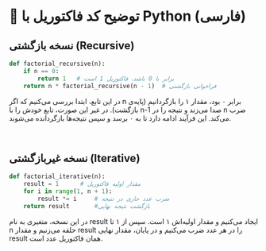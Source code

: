 # 🧠 توضیح کد فاکتوریل با Python (فارسی)

## نسخه بازگشتی (Recursive)
```python
def factorial_recursive(n):
    if n == 0:
        return 1   # برابر با 0 باشد، فاکتوریل 1 است
    return n * factorial_recursive(n - 1)  # فراخوانی بازگشتی
```

در این تابع، ابتدا بررسی می‌کنیم که اگر n برابر ۰ بود، مقدار ۱ را بازگردانیم (پایه‌ی بازگشت).
در غیر این صورت، تابع خودش را با n-1 صدا می‌زند و نتیجه را در n ضرب می‌کند.
این فرآیند ادامه دارد تا به ۰ برسد و سپس نتیجه‌ها بازگردانده می‌شوند.

<br />

## نسخه غیربازگشتی  (Iterative)

```python
def factorial_iterative(n):
    result = 1      # مقدار اولیه فاکتوریل
    for i in range(1, n + 1):
        result *= i     # ضرب عدد جاری در نتیجه
    return result       #بازگشت نتیجه نهایی
```

در این نسخه، متغیری به نام result ایجاد می‌کنیم و مقدار اولیه‌اش ۱ است. سپس از ۱ تا n حلقه می‌زنیم و مقدار result را در هر عدد ضرب می‌کنیم و در پایان، مقدار نهایی result همان فاکتوریل عدد است.